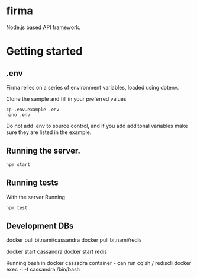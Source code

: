 # firma
Node.js based API framework.


# Getting started

## .env

Firma relies on a series of environment variables, loaded using dotenv.

Clone the sample and fill in your preferred values
```
cp .env.example .env
nano .env
```
Do not add .env to source control, and if you add additonal variables make sure they are listed in the example.

## Running the server.
```
npm start
```
## Running tests

With the server Running
```
npm test
```

## Development DBs

docker pull bitnami/cassandra
docker pull bitnami/redis

docker start cassandra
docker start redis

Running bash in docker cassadra container - can run cqlsh / rediscli
docker exec -i -t cassandra /bin/bash
